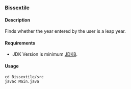 ### Bissextile
#### Description
Finds whether the year entered by the user is a leap year.
#### Requirements
- JDK Version is minimum [JDK8](https://www.oracle.com/tr/java/technologies/downloads/).

#### Usage
```
cd Bissextile/src
javac Main.java
```